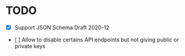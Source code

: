# TODO

- [x] Support JSON Schema Draft 2020-12
- [ ] Allow to disable certains API endpoints but not giving public or private keys
